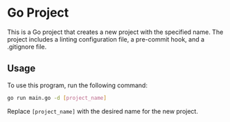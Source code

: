 # Go Project

This is a Go project that creates a new project with the specified name. The project includes a linting configuration file, a pre-commit hook, and a .gitignore file.

## Usage

To use this program, run the following command:

```bash
go run main.go -d [project_name]
```
Replace `[project_name]` with the desired name for the new project.
